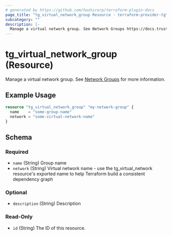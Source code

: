 ```yaml
---
# generated by https://github.com/hashicorp/terraform-plugin-docs
page_title: "tg_virtual_network_group Resource - terraform-provider-tg"
subcategory: ""
description: |-
  Manage a virtual network group. See Network Groups https://docs.trustgrid.io/docs/domain/virtual-networks/network-groups/ for more information.
---
```


# tg_virtual_network_group (Resource)

Manage a virtual network group. See [Network Groups](https://docs.trustgrid.io/docs/domain/virtual-networks/network-groups/) for more information.

## Example Usage

```terraform
resource "tg_virtual_network_group" "my-network-group" {
  name    = "some-group-name"
  network = "some-virtual-network-name"
}
```

<!-- schema generated by tfplugindocs -->
## Schema

### Required

- `name` (String) Group name
- `network` (String) Virtual network name - use the tg_virtual_network resource's exported name to help Terraform build a consistent dependency graph

### Optional

- `description` (String) Description

### Read-Only

- `id` (String) The ID of this resource.
